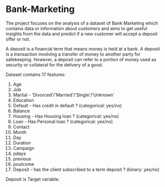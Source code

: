 # Bank-Marketing
The project focuses on the analysis of a dataset of Bank Marketing which contains data or information about customers and aims to get useful insights from the data and predict if a new customer will accept a deposit offer or not.

A deposit is a financial term that means money is held at a bank. A deposit is a transaction involving a transfer of money to another party for safekeeping. However, a deposit can refer to a portion of money used as security or collateral for the delivery of a good.

Dataset contains 17 features:
1. Age
2. Job
3. Marital - 'Divorced'/'Married'/'Single'/'Unknown'
4. Education
5. Default - Has credit in default ? (categorical: yes/no)
6. Balance
7. Housing - Has Housing loan ? (categorical: yes/no)
8. Loan - Has Personal loan ? (categorical: yes/no)
9. Contact
10. Month
11. Day
12. Duration
13. Campaign
14. pdays
15. previous
16. poutcome
17. Deposit - has the client subscribed to a term deposit ? (binary: yes/no)

Deposit is Target variable.
